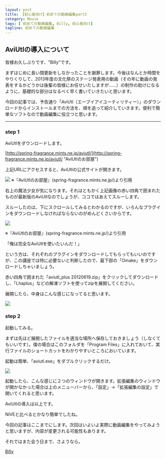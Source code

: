```yaml
---
layout: post
title: 【初心者向け】初めての動画編集part3
category: Movie
tags: [ 初めての動画編集, Billy, 初心者向け]
tagline: 初めての動画編集
---
```


## AviUtlの導入について ##

皆様お久しぶりです、"Billy"です。

まずはじめに長い間更新をしなかったことを謝罪します。今後はなんとか時間をやりくりして、2013年度の文化祭のステージ発表用の動画（その年に動画の発表をするかどうかは後輩の皆様にお任せいたしますが……）の制作の助けになるように、基礎的な部分はなるべく早く書いていきたいと思います。

今回の記事では、予告通り「AviUtl（エーブイアイユーティリティー）」のダウンロードからインストールまでの方法を、順を追って紹介していきます。便利で簡単なソフトなので動画編集に役立つと思います。

---

### step 1 ###

AviUtlをダウンロードします。


[http://spring-fragrance.mints.ne.jp/aviutl/](http://spring-fragrance.mints.ne.jp/aviutl/ "AviUtlのお部屋")

上記URLにアクセスすると、AviUtlの公式サイトが開きます。

![](http://cloud.github.com/downloads/moto-net/moto-net.github.com/01.PNG)
※『AviUtlのお部屋』(spring-fragrance.mints.ne.jp/)より引用

右上の魔法少女が気になります。それはともかく上記画像の赤い四角で囲まれたものが最新版のAviUtlなのでしょうが、ココではあえてスルーします。

スルーしたのは、下にスクロールしてみるとわかるのですが、いろんなプラグインをダウンロードしなければならないのがめんどくさいからです。

![](http://cloud.github.com/downloads/moto-net/moto-net.github.com/02.PNG)

※『AviUtlのお部屋』(spring-fragrance.mints.ne.jp/)より引用

「俺は完全なAviUtlを使いたいんだ！」

という方は、それぞれのプラグインをダウンロードしてもらってもいいのですが、この講座では特に必要ないと判断したので、最下部の「Omake」をダウンロードしちゃいましょう。

赤い四角で囲まれた「aviutl_plus 20120619.zip」をクリックしてダウンロードし、「Lhaplus」などの解凍ソフトを使ってzipを展開してください。

展開したら、中身はこんな感じになってると思います。

![](http://cloud.github.com/downloads/moto-net/moto-net.github.com/03.png)


### step 2 ###

起動してみる。

まずは先ほど展開したファイルを適当な場所へ保存しておきましょう（しなくてもいいです）。僕の場合はこのフォルダを「Program Files」に入れておいて、実行ファイルのショートカットをわかりやすいところにおいています。

起動は簡単、「aviutl.exe」をダブルクリックするだけ。

![](http://cloud.github.com/downloads/moto-net/moto-net.github.com/04.PNG)

起動したら、こんな感じに２つのウィンドウが開きます。拡張編集のウィンドウが開かなかった場合は上のメニューバーから、「設定」→「拡張編集の設定」で開いてくれると思います。

AviUtlの導入は以上です。

NiVEと比べるとかなり簡単でしたね。


今回の記事はここまでにします。次回はいよいよ実際に動画編集をやってみようと思いますが、内容が変更される可能性もあります。


それではまた会う日まで、さようなら。

[Billy](http://coderwall.com/herrington-beta)